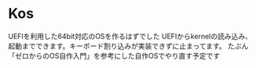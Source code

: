 # Kos
UEFIを利用した64bit対応のOSを作るはずでした
UEFIからkernelの読み込み、起動までできます。キーボード割り込みが実装できずに止まってます。
たぶん「ゼロからのOS自作入門」を参考にした自作OSでやり直す予定です

